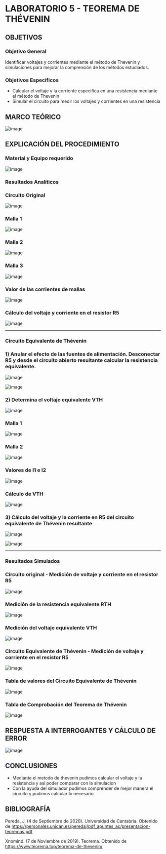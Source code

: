 # LABORATORIO 5 - TEOREMA DE THÉVENIN

## OBJETIVOS
 
### Objetivo General

Identificar voltajes y corrientes mediante el método de Thevenin y simulaciones para mejorar la comprensión de los métodos estudiados.

### Objetivos Específicos
- Calcular el voltaje y la corriente especifica en una resistencia mediante el método de Thevenin
- Simular el circuito para medir los voltajes y corrientes en una resistencia

## MARCO TEÓRICO

![image](https://user-images.githubusercontent.com/105606339/177907295-596d9069-cb70-4966-8db9-6f04d57b6a83.png)

## EXPLICACIÓN DEL PROCEDIMIENTO

### Material y Equipo requerido

![image](https://user-images.githubusercontent.com/105606339/177888154-94c9ce4d-c30a-4437-bf27-be29b5c0fe4a.png)

### Resultados Analíticos

### Circuito Original

![image](https://user-images.githubusercontent.com/105606339/178033503-5e652326-fc36-43da-bd18-b31b4da304fe.png)

### Malla 1

![image](https://user-images.githubusercontent.com/105606339/178034714-cd3e6c07-fcf8-4e64-8216-d61ff61dff7f.png)

### Malla 2

![image](https://user-images.githubusercontent.com/105606339/178034768-6b0bf0a2-1935-4750-b7b9-f4f9158ef71e.png)

### Malla 3

![image](https://user-images.githubusercontent.com/105606339/178034801-749aed70-8005-4701-8675-6e7a842d1338.png)

### Valor de las corrientes de mallas

![image](https://user-images.githubusercontent.com/105606339/178034883-d4bb14cb-788c-4874-8225-8ede9b249ac0.png)

### Cálculo del voltaje y corriente en el resistor R5

![image](https://user-images.githubusercontent.com/105606339/178034973-53d27185-1cef-46bf-ba57-c08a03001cc2.png)

___________________________________________________________________________________________________________________

### Circuito Equivalente de Thévenin 

### 1) Anular el efecto de las fuentes de alimentación. Desconectar R5 y desde el circuito abierto resultante calcular la resistencia equivalente. 

![image](https://user-images.githubusercontent.com/105606339/177891329-aae39d11-d050-4edf-8522-7d75a1150961.png)


![image](https://user-images.githubusercontent.com/105606339/177892127-892ed661-b032-40e8-8f96-ee726ccfae9a.png)

### 2) Determina el voltaje equivalente VTH

![image](https://user-images.githubusercontent.com/105606339/177900489-3b02589d-61ac-4b6b-a53f-e9755ec083fb.png)

### Malla 1

![image](https://user-images.githubusercontent.com/105606339/177900734-730640d2-38af-4820-9e5c-dc4a8a16722d.png)

### Malla 2

![image](https://user-images.githubusercontent.com/105606339/177900969-06e65807-9951-408c-867f-c2ad37271ea3.png)

### Valores de I1 e I2

![image](https://user-images.githubusercontent.com/105606339/177901351-795b748e-4cd7-4783-a9fa-e106353318fe.png)

### Cálculo de VTH

![image](https://user-images.githubusercontent.com/105606339/177901762-ccf4b25b-1206-482b-8dc0-3cf4334b1e74.png)

### 3) Cálculo del voltaje y la corriente en R5 del circuito equivalente de Thévenin resultante

![image](https://user-images.githubusercontent.com/105606339/177904804-928458d3-7057-4b27-b8d3-f6f1e0e276ea.png)

![image](https://user-images.githubusercontent.com/105606339/177905145-9dc60c17-3b5b-4253-9a52-60a2ba8fd469.png)

___________________________________________________________________________________________________________________
### Resultados Simulados

### Circuito original - Medición de voltaje y corriente en el resistor R5

![image](https://user-images.githubusercontent.com/105606339/177888540-61c2b46c-6d41-4309-ab5b-10cb35f630f7.png)
### Medición de la resistencia equivalente RTH

![image](https://user-images.githubusercontent.com/105606339/177905553-7ac430b6-6813-4a1e-b614-a789257bf065.png)

### Medición del voltaje equivalente VTH

![image](https://user-images.githubusercontent.com/105606339/178042244-adbb64fe-7165-457d-b630-f27c89b8a4d7.png)

### Circuito Equivalente de Thévenin - Medición de voltaje y corriente en el resistor R5

![image](https://user-images.githubusercontent.com/105606339/178042302-1abe8b45-3b16-4e71-830e-a195a7d4ea03.png)

### Tabla de valores del Circuito Equivalente de Thévenin

![image](https://user-images.githubusercontent.com/105606339/177906532-4def725a-d0a7-44d1-9854-23f651040ad6.png)

### Tabla de Comprobación del Teorema de Thévenin

![image](https://user-images.githubusercontent.com/105606339/178034643-30936b73-4650-4712-9de0-79170be9440b.png)

## RESPUESTA A INTERROGANTES Y CÁLCULO DE ERROR

![image](https://user-images.githubusercontent.com/105606339/178037896-861006a8-ed60-437e-a203-84e126f8ae8f.png)

## CONCLUSIONES
- Mediante el metodo de thevenin pudimos calcular el voltaje y la resistencia y asi poder comparar con la simulacion
- Con la ayuda del simulador pudimos comprender de mejor manera el circuito y pudimos calcular lo necesario
## BIBLIOGRAFÍA

Pereda, J. (4 de Septiembre de 2020). Universidad de Cantabria. Obtenido de https://personales.unican.es/peredaj/pdf_apuntes_ac/presentacion-teoremas.pdf

Xnomind. (7 de Noviembre de 2019). Teorema. Obtenido de https://www.teorema.top/teorema-de-thevenin/





